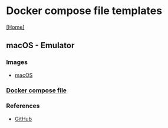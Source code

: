 # Docker compose file templates
[[Home]](/README.md)


## macOS - Emulator

### Images
- [macOS](https://hub.docker.com/r/axllent/mailpit)

### [Docker compose file](/macOS/docker-compose.yml)

### References
- [GitHub](https://github.com/dockur/macos)
